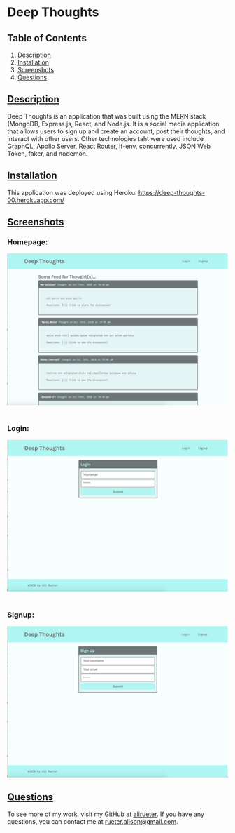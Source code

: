 # Deep Thoughts

## Table of Contents
1. [Description](#Description)
2. [Installation](#Installation)
3. [Screenshots](#Screenshots)
4. [Questions](#Questions)

## [Description](#Description)
Deep Thoughts is an application that was built using the MERN stack (MongoDB, Express.js, React, and Node.js. 
It is a social media application that allows users to sign up and create an account, post their thoughts, and interact with other users. 
Other technologies taht were used include GraphQL, Apollo Server, React Router, if-env, concurrently, JSON Web Token, faker, and nodemon.

## [Installation](#Installation)
This application was deployed using Heroku: https://deep-thoughts-00.herokuapp.com/

## [Screenshots](#Screenshots)
### Homepage:
![](/screenshots/readme1.png)
<br>
<br>
### Login: 
![](/screenshots/readme2.png)
<br>
<br>
### Signup:
![](/screenshots/readme3.png)

## [Questions](#Questions)
To see more of my work, visit my GitHub at [alirueter](https://github.com/alirueter). If you have any questions, you can contact me at rueter.alison@gmail.com.
